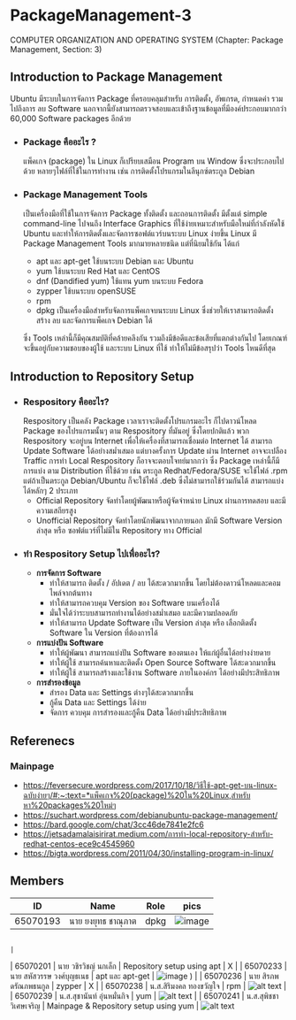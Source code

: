 # PackageManagement-3

COMPUTER ORGANIZATION AND OPERATING SYSTEM (Chapter: Package Management, Section: 3)

## Introduction to Package Management

Ubuntu มีระบบในการจัดการ Package ที่ครอบคลุมสำหรับ การติดตั้ง, อัพเกรด, กำหนดค่า รวมไปถึงการ ลบ Software นอกจากนี้ยังสามารถตรวจสอบและเข้าถึงฐานข้อมูลที่มีองค์ประกอบมากกว่า 60,000 Software packages อีกด้วย

- ### Package คืออะไร ?

  แพ็คเกจ (package) ใน Linux ก็เปรียบเสมือน Program บน Window ซึ่งจะประกอบไปด้วย หลายๆไฟล์ที่ใช้ในการทำงาน เช่น การติดตั้งโปรแกรมในลีนุกซ์ตระกูล Debian

- ### Package Management Tools

  เป็นเครื่องมือที่ใช้ในการจัดการ Package ทั้งติดตั้ง และถอนการติดตั้ง มีตั้งแต่ simple command-line ไปจนถึง Interface Graphics ที่ใช้ง่ายเหมาะสำหรับมือใหม่ที่กำลังหัดใช้ Ubuntu และทำให้การติดตั้งและจัดการซอฟต์แวร์บนระบบ Linux ง่ายขึ้น
  Linux มี Package Management Tools มากมายหลายชนิด แต่ที่นิยมใช้กัน ได้แก่

  - apt และ apt-get ใช้บนระบบ Debian และ Ubuntu
  - yum ใช้บนระบบ Red Hat และ CentOS
  - dnf (Dandified yum) ใช้แทน yum บนระบบ Fedora
  - zypper ใช้บนระบบ openSUSE
  - rpm
  - dpkg เป็นเครื่องมือสำหรับจัดการแพ็คเกจบนระบบ Linux ซึ่งช่วยให้เราสามารถติดตั้ง สร้าง ลบ และจัดการแพ็คเกจ Debian ได้

  ซึ่ง Tools เหล่านี้ก็มีคุณสมบัติที่คล้ายคลึงกัน รวมถึงมีข้อดีและข้อเสียที่แตกต่างกันไป โดยเกณฑ์จะขึ้นอยู่กับความชอบของผู้ใช้ และระบบ Linux ที่ใช้ ทำให้ไม่มีข้อสรุปว่า Tools ไหนดีที่สุด

## Introduction to Repository Setup

- ### Respository คืออะไร?
  Respository เป็นคลัง Package เวลาเราจะติดตั้งโปรแกรมอะไร ก็ไปดาวน์โหลด Package ของโปรแกรมนั้นๆ ตาม Respository ที่มันอยู่ ซึ่งโดยปกติแล้ว พวก Respository จะอยู่บน Internet เพื่อให้เครื่องที่สามารถเชื่อมต่อ Internet ได้ สามารถ Update Software ได้อย่างสม่ำเสมอ แต่บางครั้งการ Update ผ่าน Internet อาจจะเปลือง Traffic การทำ Local Respository ก็อาจจะตอบโจทย์มากกว่า ซึ่ง Package เหล่านี้ก็มีการแบ่ง ตาม Distribution ที่ใช้ด้วย เช่น ตระกูล Redhat/Fedora/SUSE จะใช้ไฟล์ .rpm แต่ถ้าเป็นตระกูล Debian/Ubuntu ก็จะใช้ไฟล์ .deb ซึ่งไม่สามารถใช้ร่วมกันได้ สามารถแบ่งได้หลักๆ 2 ประเภท
  - Official Repository
    จัดทำโดยผู้พัฒนาหรือผู้จัดจำหน่าย Linux ผ่านการทดสอบ และมีความเสถียรสูง
  - Unofficial Repository
    จัดทำโดยนักพัฒนาจากภายนอก มักมี Software Version ล่าสุด หรือ ซอฟต์แวร์ที่ไม่มีใน Repository ทาง Official
- ### ทำ Respository Setup ไปเพื่ออะไร?
  - **การจัดการ Software**
    - ทำให้สามารถ ติดตั้ง / อัปเดต / ลบ ได้สะดวกมากขึ้น โดยไม่ต้องดาวน์โหลดและคอมไพล์จากต้นทาง
    - ทำให้สามารถควบคุม Version ของ Software บนเครื่องได้
    - มั่นใจได้ว่าระบบสามารถทำงานได้อย่างสม่ำเสมอ และมีความปลอดภัย
    - ทำให้สามารถ Update Software เป็น Version ล่าสุด หรือ เลือกติดตั้ง Software ใน Version ที่ต้องการได้
  - **การแบ่งปัน Software**
    - ทำให้ผู้พัฒนา สามารถแบ่งปัน Software ของตนเอง ให้แก่ผู้อื่นได้อย่างง่ายดาย
    - ทำให้ผู้ใช้ สามารถค้นหาและติดตั้ง Open Source Software ได้สะดวกมากขึ้น
    - ทำให้ผู้ใช้ สามารถสร้างและใช้งาน Software ภายในองค์กร ได้อย่างมีประสิทธิภาพ
  - **การสำรองข้อมูล**
    - สำรอง Data และ Settings ต่างๆได้สะดวกมากขึ้น
    - กู้คืน Data และ Settings ได้ง่าย
    - จัดการ ควบคุม การสำรองและกู้คืน Data ได้อย่างมีประสิทธิภาพ

## Referenecs

### Mainpage

- https://feversecure.wordpress.com/2017/10/18/วิธีใช้-apt-get-บน-linux-ฉบับง่ายๆ/#:~:text=*แพ็คเกจ%20(package)%20ใน%20Linux,สำหรับหา%20packages%20ใหม่ๆ
- https://suchart.wordpress.com/debianubuntu-package-management/
- https://bard.google.com/chat/3cc46de7841e2fc6
- https://jetsadamalaisirirat.medium.com/การทำ-local-repository-สำหรับ-redhat-centos-ece9c4545960
- https://bigta.wordpress.com/2011/04/30/installing-program-in-linux/

## Members

| ID       | Name                       | Role                                  | pics                                                                                                                                                                                                                                                                                                                                                                                                       |
| -------- | -------------------------- | ------------------------------------- | ---------------------------------------------------------------------------------------------------------------------------------------------------------------------------------------------------------------------------------------------------------------------------------------------------------------------------------------------------------------------------------------------------------- |
| 65070193 | นาย ยงยุทธ ชาณุภาต         | dpkg                                  | ![image](https://github.com/WHY2BX/PackageManagement-3/assets/109953295/3eab0de3-6517-428b-8d73-0fa37be7ea1b)

                                                                                                                                                                                                                                                                                                                                                                                                    |
| 65070201 | นาย วชิรวิชญ์ นกเล็ก       | Repository setup using apt            | X                                                                                                                                                                                                                                                                                                                                                                                                          |
| 65070233 | นาย สหัสวรรษ วงศ์บุญธเนธ   | apt และ apt-get                       | ![image](https://github.com/WHY2BX/PackageManagement-3/assets/117964233/af4e8b72-ab4c-4022-919a-1aa87c77122b)
)                                                                                                                                                                                                                                                                                                                                                                                                         |
| 65070236 | นาย สิรภพ ดรัณภพธนกูล      | zypper                                | X                                                                                                                                                                                                                                                                                                                                                                                                          |
| 65070238 | น.ส.สิริมงคล ทองขวัญใจ     | rpm                                   | ![alt text](https://media.discordapp.net/attachments/998863837400932373/1205912829966684240/1707517924173.jpg?ex=65da18d7&is=65c7a3d7&hm=5d0bcb255d0a8d1c8d134b5a8f5fda9aed2b3f01a18c264ae283dbfd0227731f&=&format=webp)                                                                                                                                                                                                                                                                                                                                                                                                          |
| 65070239 | น.ส.สุชานันท์ อุ่นหมั่นกิจ | yum                                   | ![alt text](https://scontent.xx.fbcdn.net/v/t1.15752-9/405013974_373489541963217_5665276776927551710_n.jpg?stp=dst-jpg_s206x206&_nc_cat=107&ccb=1-7&_nc_sid=510075&_nc_eui2=AeEBJICt4xHlw3wzlf5Crf_mdyQyLveLh-93JDIu94uH76aSdnlDUbj-gooz1SupXek0Wy_y69Wm7jp7d8c5LABN&_nc_ohc=xSmOpJNCCRUAX8XJG99&_nc_ad=z-m&_nc_cid=0&_nc_ht=scontent.xx&oh=03_AdSz0sWMdWWK1EDR7sb0_ouQZ5xFhPLvAuVxEk0rmIArQQ&oe=65EEDADC) |
| 65070241 | น.ส.สุพิชชา วิเศษเจริญ     | Mainpage & Repository setup using yum | ![alt text](https://media.discordapp.net/attachments/998863837400932373/1206104986941919352/image.png?ex=65dacbcd&is=65c856cd&hm=83546b5ee15201064614db0779590b1d79bee6c638b3a03b8b18f6bc7d74a6b3&=&format=webp&quality=lossless)

